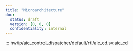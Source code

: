 ```yaml
---
title: "Microarchitecture"
doc:
  status: draft
  version: [0, 0, 0]
  confidentiality: internal
---
```


::: hw/ip/aic_control_dispatcher/default/rtl/aic_cd.sv:aic_cd
